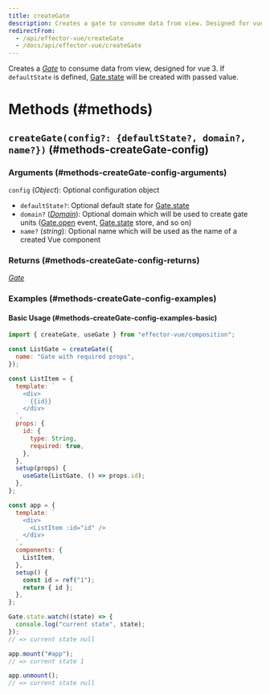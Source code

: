 ```yaml
---
title: createGate
description: Creates a gate to consume data from view. Designed for vue 3
redirectFrom:
  - /api/effector-vue/createGate
  - /docs/api/effector-vue/createGate
---
```


Creates a [_Gate_](/api/effector-vue/Gate) to consume data from view, designed for vue 3. If `defaultState` is defined, [Gate.state](/api/effector-vue/Gate#state) will be created with passed value.

# Methods (#methods)

## `createGate(config?: {defaultState?, domain?, name?})` (#methods-createGate-config)

### Arguments (#methods-createGate-config-arguments)

`config` (_Object_): Optional configuration object

- `defaultState?`: Optional default state for [Gate.state](/en/api/effector-vue/Gate#state)
- `domain?` ([_Domain_](/en/api/effector/Domain)): Optional domain which will be used to create gate units ([Gate.open](/en/api/effector-vue/Gate#open) event, [Gate.state](/en/api/effector-vue/Gate#state) store, and so on)
- `name?` (_string_): Optional name which will be used as the name of a created Vue component

### Returns (#methods-createGate-config-returns)

[_Gate_](/en/api/effector-vue/Gate)

### Examples (#methods-createGate-config-examples)

#### Basic Usage (#methods-createGate-config-examples-basic)

```js
import { createGate, useGate } from "effector-vue/composition";

const ListGate = createGate({
  name: "Gate with required props",
});

const ListItem = {
  template: `
    <div>
      {{id}}
    </div>
  `,
  props: {
    id: {
      type: String,
      required: true,
    },
  },
  setup(props) {
    useGate(ListGate, () => props.id);
  },
};

const app = {
  template: `
    <div>
      <ListItem :id="id" />
    </div>
  `,
  components: {
    ListItem,
  },
  setup() {
    const id = ref("1");
    return { id };
  },
};

Gate.state.watch((state) => {
  console.log("current state", state);
});
// => current state null

app.mount("#app");
// => current state 1

app.unmount();
// => current state null
```
